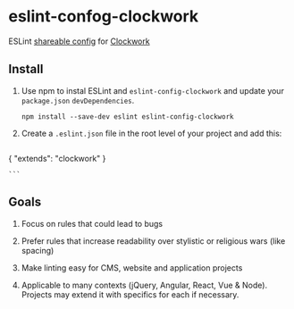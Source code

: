 # eslint-confog-clockwork

ESLint [shareable config](http://eslint.org/docs/developer-guide/shareable-configs) for [Clockwork](https://clockwork.com)


## Install

1. Use npm to instal ESLint and `eslint-config-clockwork` and update your `package.json` `devDependencies`.
    
    ```
    npm install --save-dev eslint eslint-config-clockwork
    ```

2. Create a `.eslint.json` file in the root level of your project and add this:
    
    ```
{
    "extends": "clockwork"
}

    ```

## Goals

1. Focus on rules that could lead to bugs

2. Prefer rules that increase readability over stylistic or religious wars (like spacing)

3. Make linting easy for CMS, website and application projects

4. Applicable to many contexts (jQuery, Angular, React, Vue & Node). Projects may extend it with specifics for each if necessary.